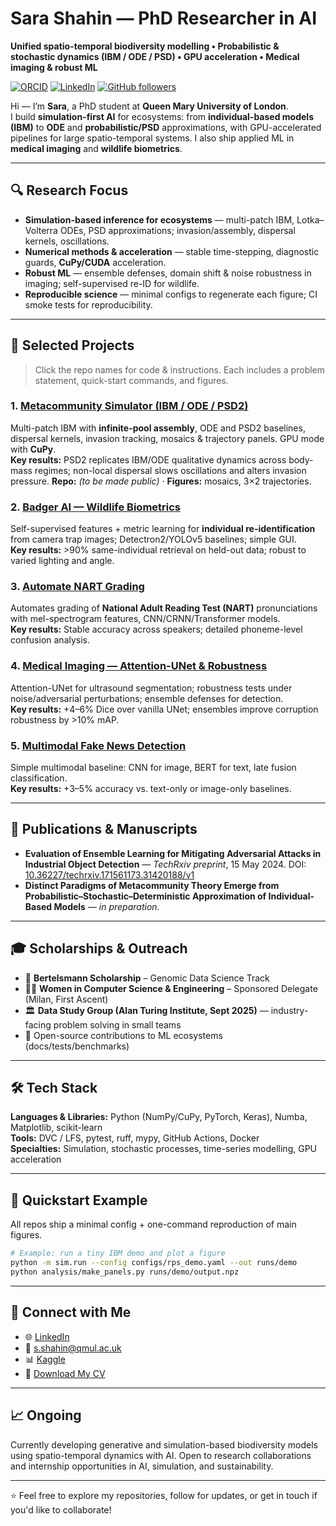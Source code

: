 # Sara Shahin — PhD Researcher in AI
**Unified spatio-temporal biodiversity modelling • Probabilistic & stochastic dynamics (IBM / ODE / PSD) • GPU acceleration • Medical imaging & robust ML**

[![ORCID](https://img.shields.io/badge/ORCID-0009--0000--7847--6242-green)](https://orcid.org/0009-0000-7847-6242)
[![LinkedIn](https://img.shields.io/badge/LinkedIn-sara--shahin-blue)](https://www.linkedin.com/in/sara-shahin-3a842929/)
[![GitHub followers](https://img.shields.io/github/followers/sarashahin?style=social)](https://github.com/sarashahin)

Hi — I’m **Sara**, a PhD student at **Queen Mary University of London**.  
I build **simulation-first AI** for ecosystems: from **individual-based models (IBM)** to **ODE** and **probabilistic/PSD** approximations, with GPU-accelerated pipelines for large spatio-temporal systems. I also ship applied ML in **medical imaging** and **wildlife biometrics**.

---

## 🔍 Research Focus
- **Simulation-based inference for ecosystems** — multi-patch IBM, Lotka–Volterra ODEs, PSD approximations; invasion/assembly, dispersal kernels, oscillations.
- **Numerical methods & acceleration** — stable time-stepping, diagnostic guards, **CuPy/CUDA** acceleration.
- **Robust ML** — ensemble defenses, domain shift & noise robustness in imaging; self-supervised re-ID for wildlife.
- **Reproducible science** — minimal configs to regenerate each figure; CI smoke tests for reproducibility.

---

## 📂 Selected Projects
> Click the repo names for code & instructions. Each includes a problem statement, quick-start commands, and figures.

### 1. [Metacommunity Simulator (IBM / ODE / PSD2)]()
Multi-patch IBM with **infinite-pool assembly**, ODE and PSD2 baselines, dispersal kernels, invasion tracking, mosaics & trajectory panels. GPU mode with **CuPy**.  
**Key results:** PSD2 replicates IBM/ODE qualitative dynamics across body-mass regimes; non-local dispersal slows oscillations and alters invasion pressure.
**Repo:** *(to be made public)* · **Figures:** mosaics, 3×2 trajectories.

### 2. [Badger AI — Wildlife Biometrics](https://github.com/sarashahin/Badger_AI)
Self-supervised features + metric learning for **individual re-identification** from camera trap images; Detectron2/YOLOv5 baselines; simple GUI.  
**Key results:** >90% same-individual retrieval on held-out data; robust to varied lighting and angle.

### 3. [Automate NART Grading](https://github.com/sarashahin/Automate-Grading-Test-NART)
Automates grading of **National Adult Reading Test (NART)** pronunciations with mel-spectrogram features, CNN/CRNN/Transformer models.  
**Key results:** Stable accuracy across speakers; detailed phoneme-level confusion analysis.

### 4. [Medical Imaging — Attention-UNet & Robustness](https://github.com/sarashahin/Breast_Cancer_UNet_Segmentatio)
Attention-UNet for ultrasound segmentation; robustness tests under noise/adversarial perturbations; ensemble defenses for detection.  
**Key results:** +4–6% Dice over vanilla UNet; ensembles improve corruption robustness by >10% mAP.

### 5. [Multimodal Fake News Detection](https://github.com/sarashahin/Multimodal-Fake-News-Detection)
Simple multimodal baseline: CNN for image, BERT for text, late fusion classification.  
**Key results:** +3–5% accuracy vs. text-only or image-only baselines.

---

## 📄 Publications & Manuscripts
- **Evaluation of Ensemble Learning for Mitigating Adversarial Attacks in Industrial Object Detection** — *TechRxiv preprint*, 15 May 2024. DOI: [10.36227/techrxiv.171561173.31420188/v1](https://doi.org/10.36227/techrxiv.171561173.31420188/v1)  
- **Distinct Paradigms of Metacommunity Theory Emerge from Probabilistic–Stochastic–Deterministic Approximation of Individual-Based Models** — *in preparation*.

---

## 🎓 Scholarships & Outreach
- 🧬 **Bertelsmann Scholarship** – Genomic Data Science Track  
- 👩‍💻 **Women in Computer Science & Engineering** – Sponsored Delegate (Milan, First Ascent)  
- 🏛 **Data Study Group (Alan Turing Institute, Sept 2025)** — industry-facing problem solving in small teams  
- 🤝 Open-source contributions to ML ecosystems (docs/tests/benchmarks)

---

## 🛠 Tech Stack
**Languages & Libraries:** Python (NumPy/CuPy, PyTorch, Keras), Numba, Matplotlib, scikit-learn  
**Tools:** DVC / LFS, pytest, ruff, mypy, GitHub Actions, Docker  
**Specialties:** Simulation, stochastic processes, time-series modelling, GPU acceleration

---

## 🚀 Quickstart Example
All repos ship a minimal config + one-command reproduction of main figures.

```bash
# Example: run a tiny IBM demo and plot a figure
python -m sim.run --config configs/rps_demo.yaml --out runs/demo
python analysis/make_panels.py runs/demo/output.npz

```

---


## 📌 Connect with Me

- 🌐 [LinkedIn](https://www.linkedin.com/in/sara-shahin-3a842929/)
- 📧 s.shahin@qmul.ac.uk
- 📊 [Kaggle](https://www.kaggle.com/sarashahin)
- 💼 [Download My CV](https://github.com/sarashahin/Sara-Shahin/blob/main/Profile.pdf)

---

## 📈 Ongoing

Currently developing generative and simulation-based biodiversity models using spatio-temporal dynamics with AI. Open to research collaborations and internship opportunities in AI, simulation, and sustainability.

---

⭐ Feel free to explore my repositories, follow for updates, or get in touch if you'd like to collaborate!







